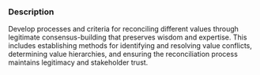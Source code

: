 ### Description

Develop processes and criteria for reconciling different values through legitimate consensus-building that preserves wisdom and expertise. This includes establishing methods for identifying and resolving value conflicts, determining value hierarchies, and ensuring the reconciliation process maintains legitimacy and stakeholder trust.
